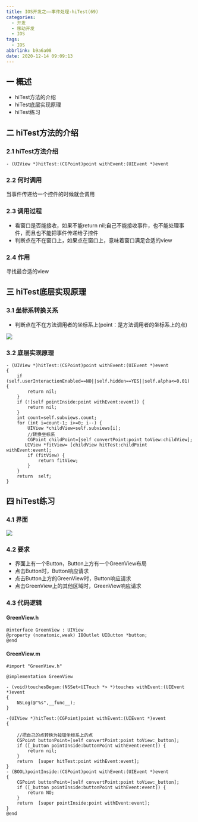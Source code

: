 ```yaml
---
title: IOS开发之——事件处理-hiTest(69)
categories:
  - 开发
  - 移动开发
  - IOS
tags:
  - IOS
abbrlink: b9a6a08
date: 2020-12-14 09:09:13
---
```

## 一 概述

* hiTest方法的介绍
* hiTest底层实现原理
* hiTest练习

<!--more-->

## 二 hiTest方法的介绍

### 2.1 hiTest方法介绍

```
- (UIView *)hitTest:(CGPoint)point withEvent:(UIEvent *)event
```

### 2.2 何时调用

当事件传递给一个控件的时候就会调用

### 2.3 调用过程

* 看窗口是否能接收，如果不能return nil;自己不能接收事件，也不能处理事件，而且也不能把事件传递给子控件
* 判断点在不在窗口上，如果点在窗口上，意味着窗口满足合适的view

### 2.4 作用

寻找最合适的view

## 三  hiTest底层实现原理

### 3.1 坐标系转换关系

* 判断点在不在方法调用者的坐标系上(point：是方法调用者的坐标系上的点)

![][1]
### 3.2 底层实现原理

```
- (UIView *)hitTest:(CGPoint)point withEvent:(UIEvent *)event
{
    if (self.userInteractionEnabled==NO||self.hidden==YES||self.alpha<=0.01) {
        return nil;
    }
    if (![self pointInside:point withEvent:event]) {
        return nil;
    }
    int count=self.subviews.count;
    for (int i=count-1; i>=0; i--) {
        UIView *childView=self.subviews[i];
        //转换坐标系
        CGPoint childPoint=[self convertPoint:point toView:childView];
       UIView *fitView= [childView hitTest:childPoint withEvent:event];
        if (fitView) {
            return fitView;
        }
    }
    return  self;
}
```

## 四 hiTest练习

### 4.1 界面
![][2]
### 4.2 要求

* 界面上有一个Button，Button上方有一个GreenView布局
* 点击Button时，Button响应请求
* 点击Button上方的GreenView时，Button响应请求
* 点击GreenView上的其他区域时，GreenView响应请求

### 4.3 代码逻辑

#### GreenView.h

```
@interface GreenView : UIView
@property (nonatomic,weak) IBOutlet UIButton *button;
@end
```

#### GreenView.m

```
#import "GreenView.h"

@implementation GreenView

- (void)touchesBegan:(NSSet<UITouch *> *)touches withEvent:(UIEvent *)event
{
    NSLog(@"%s",__func__);
}

-(UIView *)hitTest:(CGPoint)point withEvent:(UIEvent *)event
{

    //把自己的点转换为按钮坐标系上的点
    CGPoint buttonPoint=[self convertPoint:point toView:_button];
    if ([_button pointInside:buttonPoint withEvent:event]) {
        return nil;
    }
    return  [super hitTest:point withEvent:event];
}
- (BOOL)pointInside:(CGPoint)point withEvent:(UIEvent *)event
{
    CGPoint buttonPoint=[self convertPoint:point toView:_button];
    if ([_button pointInside:buttonPoint withEvent:event]) {
        return NO;
    }
    return  [super pointInside:point withEvent:event];
}
@end
```



[1]:https://cdn.jsdelivr.net/gh/pgzxc/cdn/blog-ios/ios-point-convert-relate.png
[2]:https://cdn.jsdelivr.net/gh/pgzxc/cdn/blog-ios/ios-hitest-exercise-view.png